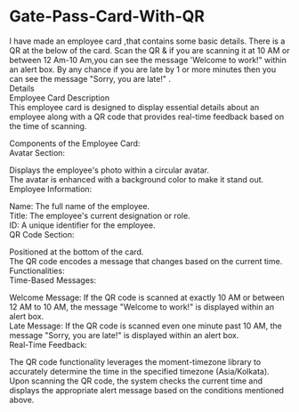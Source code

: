 # Gate-Pass-Card-With-QR
I have made an employee card ,that contains some basic details. There is a QR at the below of the card. Scan the QR &amp; if you are scanning it at 10 AM or between 12 Am-10 Am,you can see the message 'Welcome to work!" within an alert box. By any chance if you are late by 1 or more minutes then you can see the message "Sorry, you are late!" .<br>
Details<br>
Employee Card Description<br>
This employee card is designed to display essential details about an employee along with a QR code that provides real-time feedback based on the time of scanning.<br>

Components of the Employee Card:<br>
Avatar Section:<br>

Displays the employee's photo within a circular avatar.<br>
The avatar is enhanced with a background color to make it stand out.<br>
Employee Information:<br>

Name: The full name of the employee.<br>
Title: The employee's current designation or role.<br>
ID: A unique identifier for the employee.<br>
QR Code Section:<br>

Positioned at the bottom of the card.<br>
The QR code encodes a message that changes based on the current time.<br>
Functionalities:<br>
Time-Based Messages:<br>

Welcome Message: If the QR code is scanned at exactly 10 AM or between 12 AM to 10 AM, the message "Welcome to work!" is displayed within an alert box.<br>
Late Message: If the QR code is scanned even one minute past 10 AM, the message "Sorry, you are late!" is displayed within an alert box.<br>
Real-Time Feedback:<br>

The QR code functionality leverages the moment-timezone library to accurately determine the time in the specified timezone (Asia/Kolkata).<br>
Upon scanning the QR code, the system checks the current time and displays the appropriate alert message based on the conditions mentioned above.<br>
